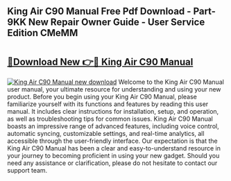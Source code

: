 ## King Air C90 Manual Free Pdf Download - Part-9KK New Repair Owner Guide - User Service Edition CMeMM

# <h2><a href="http://bc24082.oget.top/?id=King+Air+C90+Manual">🔗Download New 👉🔴 King Air C90 Manual</a></h2>

[![King Air C90 Manual new download](https://i.imgur.com/5g1atiW.png)](http://bc24082.oget.top/?id=King+Air+C90+Manual)
Welcome to the King Air C90 Manual user manual, your ultimate resource for understanding and using your new product. Before you begin using your King Air C90 Manual, please familiarize yourself with its functions and features by reading this user manual. It includes clear instructions for installation, setup, and operation, as well as troubleshooting tips for common issues. King Air C90 Manual boasts an impressive range of advanced features, including voice control, automatic syncing, customizable settings, and real-time analytics, all accessible through the user-friendly interface. Our expectation is that the King Air C90 Manual has been a clear and easy-to-understand resource in your journey to becoming proficient in using your new gadget. Should you need any assistance or clarification, please do not hesitate to contact our support team.
